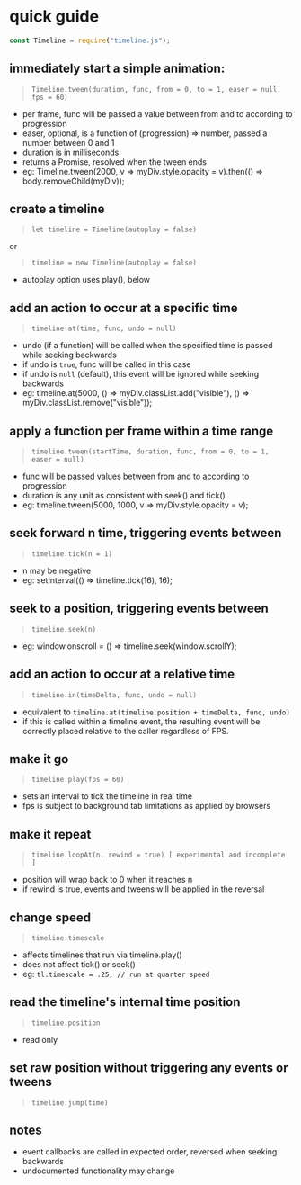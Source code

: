 # quick guide

```js
const Timeline = require("timeline.js");
```

## immediately start a simple animation:

> `Timeline.tween(duration, func, from = 0, to = 1, easer = null, fps = 60)`

* per frame, func will be passed a value between from and to according to progression
* easer, optional, is a function of (progression) => number, passed a number between 0 and 1
* duration is in milliseconds
* returns a Promise, resolved when the tween ends
* eg: Timeline.tween(2000, v => myDiv.style.opacity = v).then(() => body.removeChild(myDiv));

## create a timeline

> `let timeline = Timeline(autoplay = false)`

or

> `timeline = new Timeline(autoplay = false)`

* autoplay option uses play(), below

## add an action to occur at a specific time

> `timeline.at(time, func, undo = null)`

* undo (if a function) will be called when the specified time is passed while seeking backwards
* if undo is `true`, func will be called in this case
* if undo is `null` (default), this event will be ignored while seeking backwards
* eg: timeline.at(5000, () => myDiv.classList.add("visible"), () => myDiv.classList.remove("visible"));

## apply a function per frame within a time range

> `timeline.tween(startTime, duration, func, from = 0, to = 1, easer = null)`

* func will be passed values between from and to according to progression
* duration is any unit as consistent with seek() and tick()
* eg: timeline.tween(5000, 1000, v => myDiv.style.opacity = v);

## seek forward n time, triggering events between

> `timeline.tick(n = 1)`

* n may be negative
* eg: setInterval(() => timeline.tick(16), 16);

## seek to a position, triggering events between

> `timeline.seek(n)`

* eg: window.onscroll = () => timeline.seek(window.scrollY);

## add an action to occur at a relative time

> `timeline.in(timeDelta, func, undo = null)`

* equivalent to `timeline.at(timeline.position + timeDelta, func, undo)`
* if this is called within a timeline event, the resulting event will be correctly placed relative to the caller regardless of FPS.

## make it go

> `timeline.play(fps = 60)`

* sets an interval to tick the timeline in real time
* fps is subject to background tab limitations as applied by browsers

## make it repeat

> `timeline.loopAt(n, rewind = true) [ experimental and incomplete ]`

* position will wrap back to 0 when it reaches n
* if rewind is true, events and tweens will be applied in the reversal
 
## change speed

> `timeline.timescale`

* affects timelines that run via timeline.play()
* does not affect tick() or seek()
* eg: `tl.timescale = .25; // run at quarter speed`

## read the timeline's internal time position

> `timeline.position`

* read only

## set raw position without triggering any events or tweens

> `timeline.jump(time)`


## notes

* event callbacks are called in expected order, reversed when seeking backwards
* undocumented functionality may change

